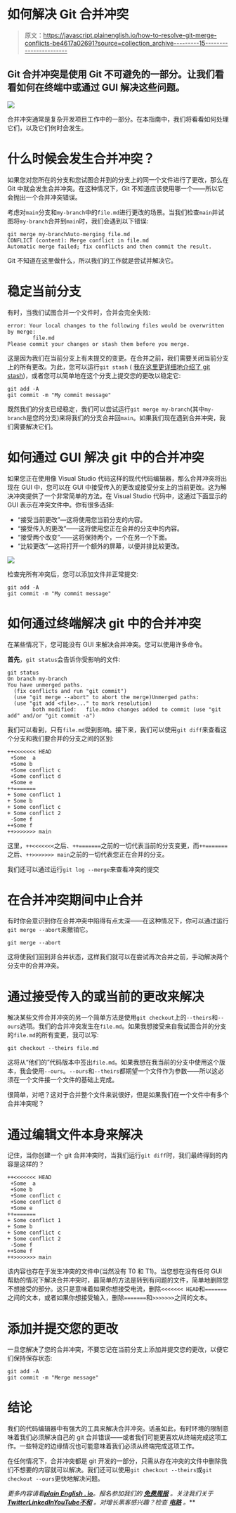 # 如何解决 Git 合并冲突

> 原文：<https://javascript.plainenglish.io/how-to-resolve-git-merge-conflicts-be4617a02691?source=collection_archive---------15----------------------->

## Git 合并冲突是使用 Git 不可避免的一部分。让我们看看如何在终端中或通过 GUI 解决这些问题。

![](img/325c9a21ee706becc2c59cd756a37d83.png)

合并冲突通常是复杂开发项目工作中的一部分。在本指南中，我们将看看如何处理它们，以及它们何时会发生。

# 什么时候会发生合并冲突？

如果您对您所在的分支和您试图合并到的分支上的同一个文件进行了更改，那么在 Git 中就会发生合并冲突。在这种情况下，Git 不知道应该使用哪一个——所以它会抛出一个合并冲突错误。

考虑对`main`分支和`my-branch`中的`file.md`进行更改的场景。当我们检查`main`并试图将`my-branch`合并到`main`时，我们会遇到以下错误:

```
git merge my-branchAuto-merging file.md
CONFLICT (content): Merge conflict in file.md
Automatic merge failed; fix conflicts and then commit the result.
```

Git 不知道在这里做什么，所以我们的工作就是尝试并解决它。

# 稳定当前分支

有时，当我们试图合并一个文件时，合并会完全失败:

```
error: Your local changes to the following files would be overwritten by merge:
        file.md
Please commit your changes or stash them before you merge.
```

这是因为我们在当前分支上有未提交的变更。在合并之前，我们需要关闭当前分支上的所有更改。为此，您可以运行`git stash` ( [我在这里更详细地介绍了 git stash](https://fjolt.com/article/git-mastering-stash))，或者您可以简单地在这个分支上提交您的更改以稳定它:

```
git add -A
git commit -m "My commit message"
```

既然我们的分支已经稳定，我们可以尝试运行`git merge my-branch`(其中`my-branch`是您的分支)来将我们的分支合并回`main`。如果我们现在遇到合并冲突，我们需要解决它们。

# 如何通过 GUI 解决 git 中的合并冲突

如果您正在使用像 Visual Studio 代码这样的现代代码编辑器，那么合并冲突将出现在 GUI 中，您可以在 GUI 中接受传入的更改或接受分支上的当前更改。这为解决冲突提供了一个非常简单的方法。在 Visual Studio 代码中，这通过下面显示的 GUI 表示在冲突文件中。你有很多选择:

*   “接受当前更改”—这将使用您当前分支的内容。
*   “接受传入的更改”——这将使用您正在合并的分支中的内容。
*   “接受两个改变”——这将保持两个，一个在另一个下面。
*   “比较更改”—这将打开一个额外的屏幕，以便并排比较更改。

![](img/10fd596484f3bdd3acc5cd04f248feea.png)

检查完所有冲突后，您可以添加文件并正常提交:

```
git add -A
git commit -m "My commit message"
```

# 如何通过终端解决 git 中的合并冲突

在某些情况下，您可能没有 GUI 来解决合并冲突。您可以使用许多命令。

**首先**，`git status`会告诉你受影响的文件:

```
git status
On branch my-branch
You have unmerged paths.
  (fix conflicts and run "git commit")
  (use "git merge --abort" to abort the merge)Unmerged paths:
  (use "git add <file>..." to mark resolution)
        both modified:   file.mdno changes added to commit (use "git add" and/or "git commit -a")
```

我们可以看到，只有`file.md`受到影响。接下来，我们可以使用`git diff`来查看这个分支和我们要合并的分支之间的区别:

```
++<<<<<<< HEAD
 +Some  a
 +Some b
 +Some conflict c 
 +Some conflict d
 +Some e
++=======
+ Some conflict 1
+ Some b
+ Some conflict c
+ Some conflict 2
 -Some f
++Some f
++>>>>>>> main
```

这里，`++<<<<<<<`之后、`++=======`之前的一切代表当前的分支变更，而`++=======`之后、`++>>>>>>> main`之前的一切代表您正在合并的分支。

我们还可以通过运行`git log --merge`来查看冲突的提交

# 在合并冲突期间中止合并

有时你会意识到你在合并冲突中陷得有点太深——在这种情况下，你可以通过运行`git merge --abort`来撤销它。

```
git merge --abort
```

这将使我们回到非合并状态，这样我们就可以在尝试再次合并之前，手动解决两个分支中的合并冲突。

# 通过接受传入的或当前的更改来解决

解决某些文件合并冲突的另一个简单方法是使用`git checkout`上的`--theirs`和`--ours`选项。我们的合并冲突发生在`file.md`。如果我想接受来自我试图合并的分支的`file.md`的所有变更，我可以写:

```
git checkout --theirs file.md
```

这将从“他们的”代码版本中签出`file.md`。如果我想在我当前的分支中使用这个版本，我会使用`--ours`。`--ours`和`--theirs`都期望一个文件作为参数——所以这必须在一个文件接一个文件的基础上完成。

很简单，对吧？这对于合并整个文件来说很好，但是如果我们在一个文件中有多个合并冲突呢？

# 通过编辑文件本身来解决

记住，当你创建一个 git 合并冲突时，当我们运行`git diff`时，我们最终得到的内容是这样的？

```
++<<<<<<< HEAD
 +Some  a
 +Some b
 +Some conflict c 
 +Some conflict d
 +Some e
++=======
+ Some conflict 1
+ Some b
+ Some conflict c
+ Some conflict 2
 -Some f
++Some f
++>>>>>>> main
```

该内容也存在于发生冲突的文件中(当然没有 T0 和 T1)。当您想在没有任何 GUI 帮助的情况下解决合并冲突时，最简单的方法是转到有问题的文件，简单地删除您不想接受的部分。这只是意味着如果你想接受电流，删除`<<<<<<< HEAD`和`=======`之间的文本，或者如果你想接受输入，删除`=======`和`>>>>>>>`之间的文本。

# 添加并提交您的更改

一旦您解决了您的合并冲突，不要忘记在当前分支上添加并提交您的更改，以便它们保持保存状态:

```
git add -A
git commit -m "Merge message"
```

# 结论

我们的代码编辑器中有强大的工具来解决合并冲突。话虽如此，有时环境的限制意味着我们必须解决自己的 git 合并错误——或者我们可能更喜欢从终端完成这项工作。一些特定的边缘情况也可能意味着我们必须从终端完成这项工作。

在任何情况下，合并冲突都是 git 开发的一部分，只需从存在冲突的文件中删除我们不想要的内容就可以解决。我们还可以使用`git checkout --theirs`或`git checkout --ours`更快地解决问题。

*更多内容请看*[***plain English . io***](https://plainenglish.io/)*。报名参加我们的* [***免费周报***](http://newsletter.plainenglish.io/) *。关注我们关于*[***Twitter***](https://twitter.com/inPlainEngHQ)[***LinkedIn***](https://www.linkedin.com/company/inplainenglish/)*[***YouTube***](https://www.youtube.com/channel/UCtipWUghju290NWcn8jhyAw)*[***不和***](https://discord.gg/GtDtUAvyhW) *。对增长黑客感兴趣？检查* [***电路***](https://circuit.ooo/) *。***